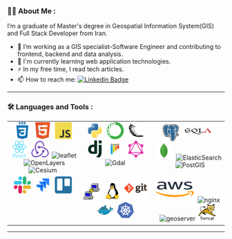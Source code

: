 

<!--
  <div id="header" align="center">
    <img src="https://images.weserv.nl/?url=avatars.githubusercontent.com/u/76846307?v=4&h=300&w=300&fit=cover&mask=circle&maxage=7d"/>
  </div>
  <div id="badges" align="center">
    <a href="https://ir.linkedin.com/in/fatememahdavi">
      <img src="https://img.shields.io/badge/LinkedIn-blue?style=for-the-badge&logo=linkedin&logoColor=white" alt="LinkedIn Badge"/>
    </a>
  </div>
  <div align="center">
    <img src="https://komarev.com/ghpvc/?username=fatememahdavi&style=flat-square&color=blue" alt=""/>
  </div>
-->

### :woman_technologist: About Me :
I’m a graduate of Master's degree in Geospatial Information System(GIS) and Full Stack Developer from Iran.

- 🔭 I’m working as a GIS specialist-Software Engineer and contributing to frontend, backend and data analysis.
- 🌱 I'm currently learning web application technologies.
- ⚡ In my free time, I read tech articles.
- 📫 How to reach me: [![Linkedin Badge](https://img.shields.io/badge/-LinkedIn-blue?style=flat&logo=Linkedin&logoColor=white)](https://ir.linkedin.com/in/fatememahdavi)

---

### :hammer_and_wrench: Languages and Tools :
<table>
  <tr>
    <td valign="top" width="33%" align="center">
      <div align="center">  
        <img src="https://github.com/devicons/devicon/blob/master/icons/css3/css3-plain-wordmark.svg"  title="CSS3" alt="CSS" width="40" height="40"/>&nbsp;
        <img src="https://github.com/devicons/devicon/blob/master/icons/html5/html5-original.svg" title="HTML5" alt="HTML" width="40" height="40"/>&nbsp;
        <img src="https://github.com/devicons/devicon/blob/master/icons/javascript/javascript-original.svg" title="JavaScript" alt="JavaScript" width="40" height="40"/>&nbsp;
        <img src="https://github.com/devicons/devicon/blob/master/icons/react/react-original-wordmark.svg" title="React" alt="React" width="40" height="40"/>&nbsp;
        <img src="https://github.com/devicons/devicon/blob/master/icons/redux/redux-original.svg" title="Redux" alt="Redux " width="40" height="40"/>&nbsp;
        <img src="https://leafletjs.com/docs/images/logo.png" title="Leaflet" alt="leaflet " width="105" height="25"/>&nbsp;
        <img src="https://encrypted-tbn0.gstatic.com/images?q=tbn:ANd9GcSh-kwH7W0V2XgDPq6XCZR5J3osYe5PKJYPpg&usqp=CAU" title="OpenLayers" alt="OpenLayers " width="105" height="25"/>&nbsp;
        <img src="https://raw.githubusercontent.com/wiki/CesiumGS/cesium/logos/Cesium_Logo_Color.jpg" title="Cesium" alt="Cesium " width="108" height="25"/>&nbsp;
      </div>
    </td>
    <td valign="top" width="33%">
      <div align="center">  
        <img src="https://github.com/devicons/devicon/blob/master/icons/python/python-original.svg" title="Python" alt="Python" width="40" height="40"/>&nbsp;
        <img src="https://github.com/devicons/devicon/blob/master/icons/anaconda/anaconda-original.svg" title="Anaconda" alt="Anaconda" width="40" height="40"/>&nbsp;
        <img src="https://github.com/devicons/devicon/blob/master/icons/flask/flask-original.svg" title="Flask" alt="Flask" width="40" height="40"/>&nbsp;
        <img src="https://github.com/devicons/devicon/blob/master/icons/django/django-plain.svg" title="Django"  alt="Django" width="40" height="40"/>&nbsp;
        <img src="https://github.com/devicons/devicon/blob/master/icons/pytest/pytest-original.svg" title="Pytest" alt="Pytest" width="40" height="40"/>&nbsp;
        <img src="https://github.com/devicons/devicon/blob/master/icons/graphql/graphql-plain.svg" title="Graphql" alt="Graphql" width="40" height="40"/>&nbsp;
        <img src="https://www.vectorlogo.zone/logos/gdal/gdal-ar21.svg" title="Gdal" alt="Gdal" width="80" height="80"/>&nbsp;
      </div>
    </td>
    <td valign="top" width="33%">
      <div align="center">  
        <img src="https://github.com/devicons/devicon/blob/master/icons/postgresql/postgresql-original.svg" title="Postgresql"  alt="Postgresql" width="40" height="40"/>&nbsp;
        <img src="https://github.com/devicons/devicon/blob/master/icons/sqlalchemy/sqlalchemy-original.svg" title="Sqlalchemy"  alt="Sqlalchemy" width="70" height="45"/>&nbsp;
        <img src="https://github.com/devicons/devicon/blob/master/icons/mongodb/mongodb-original.svg" title="Mongodb"  alt="Mongodb" width="40" height="40"/>&nbsp;
        <img src="https://encrypted-tbn0.gstatic.com/images?q=tbn:ANd9GcS5FNO7mwZmOiehB-AQ8TwcZOZZW6Xuf2ReBg&usqp=CAU" title="ElasticSearch" alt="ElasticSearch" width="80" height="30"/>&nbsp;
        <img src="https://encrypted-tbn0.gstatic.com/images?q=tbn:ANd9GcRiAoOLt5if09E0Yy8fs-jFRLJLbnXnKhHdwATtChXz4w4V2Mi6DSUt4IAEWSGmeCRR91s&usqp=CAU" title="PostGIS"  alt="PostGIS" width="55" height="55"/>
      </div>
    </td>
  <tr>
    <td valign="top" width="33%" height="110" align="center">
      <div align="center">  
        <img src="https://github.com/devicons/devicon/blob/master/icons/slack/slack-original.svg" title="Slack" alt="Slack" width="40" height="40"/>&nbsp;
        <img src="https://github.com/devicons/devicon/blob/master/icons/jira/jira-original.svg" title="Jira" alt="Jira" width="40" height="40"/>&nbsp;
        <img src="https://github.com/devicons/devicon/blob/master/icons/trello/trello-plain.svg" title="Trello" alt="Trello" width="40" height="40"/>&nbsp;
      </div>
    </td>
    <td valign="top" width="33%">
      <div align="center">  
        <img src="https://github.com/devicons/devicon/blob/master/icons/putty/putty-original.svg" title="Putty" alt="Putty" width="40" height="40"/>&nbsp;
        <img src="https://github.com/devicons/devicon/blob/master/icons/linux/linux-original.svg" title="Linux" alt="Linux" width="40" height="40"/>&nbsp;
        <img src="https://github.com/devicons/devicon/blob/master/icons/git/git-original-wordmark.svg" title="Git" alt="Git" width="55" height="55"/>&nbsp;
        <img src="https://github.com/devicons/devicon/blob/master/icons/docker/docker-original.svg" title="Docker" alt="Docker" width="40" height="40"/>&nbsp;
        <img src="https://github.com/devicons/devicon/blob/master/icons/kubernetes/kubernetes-plain.svg" title="kubernetes" alt="kubernetes" width="40" height="40"/>&nbsp;
      </div>
    </td>
    <td valign="top" width="33%">
      <div align="center">  
        <img src="https://github.com/devicons/devicon/blob/master/icons/amazonwebservices/amazonwebservices-original-wordmark.svg" title="AWS" alt="AWS" width="90" height="60"/>&nbsp;
        <img src="https://iconape.com/wp-content/png_logo_vector/nginx.png" title="Nginx" alt="nginx" width="40" height="40"/>&nbsp;
        <img src="https://avatars.githubusercontent.com/u/186522?s=280&v=4" title="Geoserver" alt="geoserver" width="40" height="40"/>&nbsp;
        <img src="https://github.com/devicons/devicon/blob/master/icons/tomcat/tomcat-original-wordmark.svg" title="Tomcat" alt="Tomcat" width="40" height="40"/>&nbsp;
      </div>
    </td>
  </tr>
</table> 

---
<!--
### :fire: My Stats :
[![GitHub Streak](http://github-readme-streak-stats.herokuapp.com?user=fatememahdavi&theme=radical)](https://git.io/streak-stats)
-->

